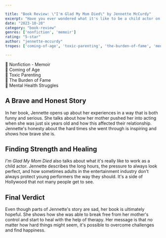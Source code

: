 ```yaml
---

title: "Book Review: \"I'm Glad My Mom Died\" by Jennette McCurdy"
excerpt: "Have you ever wondered what it's like to be a child actor on a popular TV show? The book gives readers an inside look at the challenges Jennette McCurdy faced growing up in the spotlight."
date: "2023-10-20"
category: "book-review"
genres: ['nonfiction', 'memoir']
rating: "5-star"
author: "jennette-mccurdy"
tropes: ['coming-of-age', 'toxic-parenting', 'the-burden-of-fame', 'mental-health-struggles']

---
```



📍 Nonfiction - Memoir  
📍 Coming of Age  
📍 Toxic Parenting  
📍 The Burden of Fame  
📍 Mental Health Struggles  
  

## A Brave and Honest Story
In her book, Jennette opens up about her experiences in a way that is both funny and serious. She talks about how her mother pushed her into acting when she was just six years old and how this affected their relationship. Jennette's honesty about the hard times she went through is inspiring and shows how brave she is.


## Finding Strength and Healing
*I'm Glad My Mom Died* also talks about what it's really like to work as a child actor. Jennette describes the long hours, the pressure to always look perfect, and how sometimes adults in the entertainment industry don't always protect young performers the way they should. It's a side of Hollywood that not many people get to see.


## Final Verdict
Even though parts of Jennette's story are sad, her book is ultimately hopeful. She shows how she was able to break free from her mother's control and start to heal with the help of therapy. Her message is that no matter how hard things might seem, it's possible to overcome challenges and find happiness.
